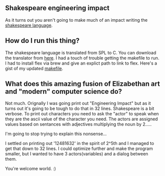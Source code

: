 ## Shakespeare engineering impact

As it turns out you aren't going to make much of an impact writing the [shakespeare language](http://shakespearelang.sourceforge.net/report/shakespeare/shakespeare.html#tex2html7).


## How do I run this thing?

The shakespeare language is translated from SPL to C. You can download the translator from [here](http://shakespearelang.sourceforge.net).
I had a touch of trouble getting the makefile to run. I had to install flex via brew and give an explict path to link to flex.
Here's a gist of my updated [makefile](https://gist.github.com/mjhenkes/57c2f2ee793714a4f02c#file-makefile-L45-L46).


## What does this amazing fusion of Elizabethan art and "modern" computer science do?

Not much. Orignally I was going print out "Engineering Impact" but as it turns out it's going to be tough to do that in 32 lines.
Shakespeare is a bit verbose. To print out characters you need to ask the "actor" to speak when they are the ascii value of the character you need.
The actors are assigned values based on sentances with adjectives multiplying the noun by 2.....

I'm going to stop trying to explain this nonsense...

I settled on printing out '12481632' in the spirit of 2^5th and I managed to get that down to 32 lines.
I could optimize further and make the program smaller, but I wanted to have 3 actors(variables) and a dialog between them.

You're welcome world. :)
